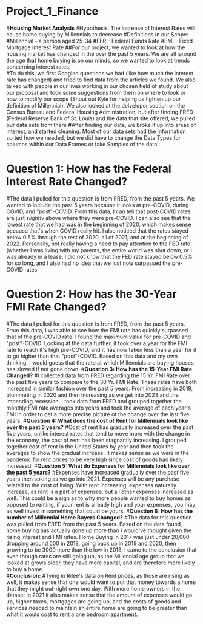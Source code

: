 # Project_1_Finance
#**Housing Market Analysis**
 #Hypothesis: The increase of Interest Rates will cause home buying by Millennials to decrease
  #Definitions in our Scope:
   #Millennial - a person aged 25-34
   #FFR - Federal Funds Rate
   #FMI - Fixed Mortgage Interest Rate
##For our project, we wanted to look at how the housing market has changed in the over the past 5 years.  We are all iaround the age that home buying is on our minds, so we wanted to look at trends concerning interest rates.  
#To do this, we first Googled questions we had (like how much the interest rate has changed) and tried to find data from the articles we found.  We also talked with people in our lives working in our chosen field of study about our proposal and took some suggestions from them on where to look or how to modify our scope (Shout out Kyle for helping us tighten up our definition of Millennial).  We also looked at the delveloper section on the Census Bureau and Federal Housing Administration, but after finding FRED (Federal Reserve Bank of St. Louis) and the data that site offered, we pulled our data sets from there
#After finding our data, we broke it up into areas of interest, and started cleaning.  Most of our data sets had the information sorted how we needed, but we did have to change the Data Types for columns within our Data Frames or take Samples of the data.
# **Question 1: How has the Federal Interest Rate Changed?**
#The data I pulled for this question is from FRED, from the past 5 years.  We wanted to include the past 5 years because it looks at pre-COVID, during COVID, and "post"-COVID.  From this data, I can tell that post-COVID rates are just *slightly* above where they were pre-COVID.  I can also see that the lowest rate that we had was in the beginning of 2020, which makes sense because that's when COVID really hit.  I also noticed that the rates stayed below 0.5% through the rest of 2020, all of 2021, and at the beginning of 2022.  Personally, not really having a need to pay attention to the FED rate (whether I was living with my parents, the entire world was shut down, or I was already in a lease, I did not know that the FED rate stayed below 0.5% for so long, and I also had no idea that we just now surpassed the pre-COVID rates
# **Question 2: How has the 30-Year FMI Rate Changed?**
#The data I pulled for this question is from FRED, from the past 5 years.  From this data, I was able to see how the FMI rate has quickly surpassed that of the pre-COVID rate.  I found the maximum value for pre-COVID and "post"-COVID.  Looking at the data further, it took over a year for the FMI rate to reach it's high pre-COVID, and it has now taken less than a year for it to go higher than that "post"-COVID.  Based on this data and my own thinking, I would guess that the rate at which Millennials are buying houses has slowed if not gone down. 
#**Question 3: How has the 15-Year FMI Rate Changed?**
#I collected data from FRED regarding the 15 Yr. FMI Rate over the past five years to compare to the 30 Yr. FMI Rate. These rates have both increased in similar fashion over the past 5 years. From increasing in 2019, plummeting in 2020 and then increasing as we get into 2023 and the impending recession. I took data from FRED and grouped together the monthly FMI rate averages into years and took the average of each year's FMI in order to get a more precise picture of the change over the last five years. 
#**Question 4: What does the cost of Rent for Millennials look like over the past 5 years?**
#Cost of rent has gradually increased over the past five years, unlike interest rates that tend to move more with the change in the economy, the cost of rent has been stagnantly increasing. I grouped together cost of rent in the United States by year and then took the averages to show the gradual increase. It makes sense as we were in the pandemic for rent prices to be very high since cost of goods had likely increased. 
#**Question 5: What do Expenses for Millennials look like over the past 5 years?**
#Expenses have increased gradually over the past five years then spking as we go into 2021. Expenses will be any purchase related to the cost of living. With rent increasing, expenses naturally increase, as rent is a part of expenses, but all other expenses increased as well. This could be a sign as to why more people wanted to buy homes as opposed to renting, if your rent is already high and your expenses, you may as well invest in somehting that could be yours. 
#**Question 6: How has the number of Millennial Home Buyers Changed?**
#The data for this question was pulled from FRED from the past 5 years.  Based on the data found, home buying has actually gone up more than I would've thought given the rising interest and FMI rates.  Home Buying in 2017 was just under 20,000 dropping around 500 in 2018, going back up in 2019 and 2020, then growing to be 3000 more than the low in 2018.  I came to the conclusion that even though rates are still going up, as the Millennial age group that we looked at grows older, they have more capital, and are therefore more likely to buy a home.  
#**Conclusion:**
#Tying in Rilee's data on Rent prices, as those are rising as well, it makes sense that one would want to put that money towards a home that they might out-right own one day.  With more home owners in the dataset in 2021 it also makes sense that the amount of expenses would go up, higher taxes, mortgages are going up, and the costs of goods and services needed to maintain an entire home are going to be greater than what it would cost to rent a one bedroom apartment.
